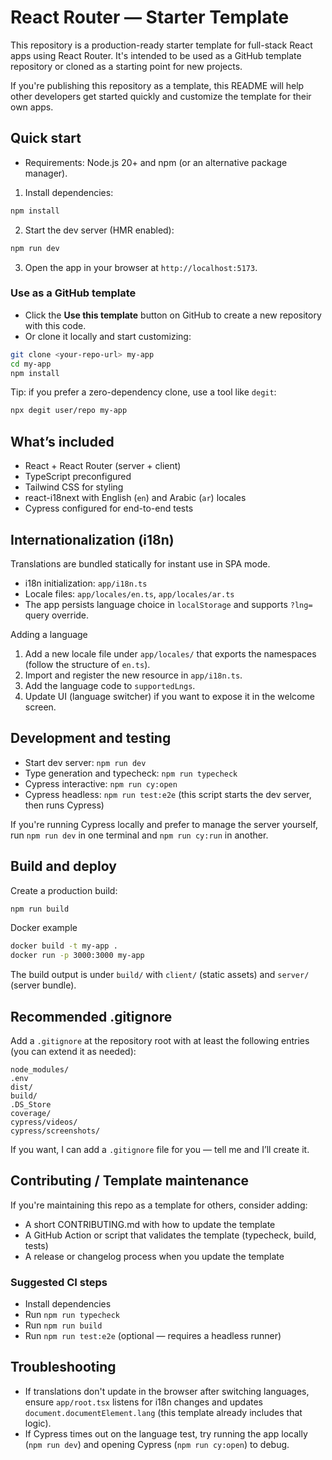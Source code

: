 # React Router — Starter Template

This repository is a production-ready starter template for full-stack React apps using React Router. It's intended to be used as a GitHub template repository or cloned as a starting point for new projects.

If you're publishing this repository as a template, this README will help other developers get started quickly and customize the template for their own apps.

## Quick start

- Requirements: Node.js 20+ and npm (or an alternative package manager).

1. Install dependencies:

```bash
npm install
```

2. Start the dev server (HMR enabled):

```bash
npm run dev
```

3. Open the app in your browser at `http://localhost:5173`.

### Use as a GitHub template

- Click the **Use this template** button on GitHub to create a new repository with this code.
- Or clone it locally and start customizing:

```bash
git clone <your-repo-url> my-app
cd my-app
npm install
```

Tip: if you prefer a zero-dependency clone, use a tool like `degit`:

```bash
npx degit user/repo my-app
```

## What’s included

- React + React Router (server + client)
- TypeScript preconfigured
- Tailwind CSS for styling
- react-i18next with English (`en`) and Arabic (`ar`) locales
- Cypress configured for end-to-end tests

## Internationalization (i18n)

Translations are bundled statically for instant use in SPA mode.

- i18n initialization: `app/i18n.ts`
- Locale files: `app/locales/en.ts`, `app/locales/ar.ts`
- The app persists language choice in `localStorage` and supports `?lng=` query override.

Adding a language

1. Add a new locale file under `app/locales/` that exports the namespaces (follow the structure of `en.ts`).
2. Import and register the new resource in `app/i18n.ts`.
3. Add the language code to `supportedLngs`.
4. Update UI (language switcher) if you want to expose it in the welcome screen.

## Development and testing

- Start dev server: `npm run dev`
- Type generation and typecheck: `npm run typecheck`
- Cypress interactive: `npm run cy:open`
- Cypress headless: `npm run test:e2e` (this script starts the dev server, then runs Cypress)

If you're running Cypress locally and prefer to manage the server yourself, run `npm run dev` in one terminal and `npm run cy:run` in another.

## Build and deploy

Create a production build:

```bash
npm run build
```

Docker example

```bash
docker build -t my-app .
docker run -p 3000:3000 my-app
```

The build output is under `build/` with `client/` (static assets) and `server/` (server bundle).

## Recommended .gitignore

Add a `.gitignore` at the repository root with at least the following entries (you can extend it as needed):

```
node_modules/
.env
dist/
build/
.DS_Store
coverage/
cypress/videos/
cypress/screenshots/
```

If you want, I can add a `.gitignore` file for you — tell me and I’ll create it.

## Contributing / Template maintenance

If you're maintaining this repo as a template for others, consider adding:

- A short CONTRIBUTING.md with how to update the template
- A GitHub Action or script that validates the template (typecheck, build, tests)
- A release or changelog process when you update the template

### Suggested CI steps

- Install dependencies
- Run `npm run typecheck`
- Run `npm run build`
- Run `npm run test:e2e` (optional — requires a headless runner)

## Troubleshooting

- If translations don't update in the browser after switching languages, ensure `app/root.tsx` listens for i18n changes and updates `document.documentElement.lang` (this template already includes that logic).
- If Cypress times out on the language test, try running the app locally (`npm run dev`) and opening Cypress (`npm run cy:open`) to debug.
